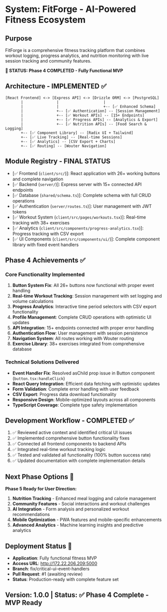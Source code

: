 # System: FitForge - AI-Powered Fitness Ecosystem

## Purpose
FitForge is a comprehensive fitness tracking platform that combines workout logging, progress analytics, and nutrition monitoring with live session tracking and community features.

**🎉 STATUS: Phase 4 COMPLETED - Fully Functional MVP**

## Architecture - IMPLEMENTED ✅
```
[React Frontend] <-> [Express API] <-> [Drizzle ORM] <-> [PostgreSQL]
       |               |                    |
       |               |                    +-- [✅ Enhanced Schema]
       |               +-- [✅ Authentication] -- [Session Management]
       |               +-- [✅ Workout APIs] -- [15+ Endpoints]
       |               +-- [✅ Progress APIs] -- [Analytics & Export]
       |               +-- [✅ Nutrition APIs] -- [Food Search & Logging]
       +-- [✅ Component Library] -- [Radix UI + Tailwind]
       +-- [✅ Live Tracking] -- [Real-time Sessions]
       +-- [✅ Analytics] -- [CSV Export + Charts]
       +-- [✅ Routing] -- [Wouter Navigation]
```

## Module Registry - FINAL STATUS
- [✅ Frontend (`client/src/`)]: React application with 26+ working buttons and complete navigation
- [✅ Backend (`server/`)]: Express server with 15+ connected API endpoints
- [✅ Database (`shared/schema.ts`)]: Complete schema with full CRUD operations
- [✅ Authentication (`server/routes.ts`)]: User management with JWT tokens
- [✅ Workout System (`client/src/pages/workouts.tsx`)]: Real-time tracking with 38+ exercises
- [✅ Analytics (`client/src/components/progress-analytics.tsx`)]: Progress tracking with CSV export
- [✅ UI Components (`client/src/components/ui/`)]: Complete component library with fixed event handlers

## Phase 4 Achievements ✅

### Core Functionality Implemented
1. **Button System Fix**: All 26+ buttons now functional with proper event handling
2. **Real-time Workout Tracking**: Session management with set logging and volume calculations
3. **Progress Analytics**: Interactive time period selectors with CSV export functionality
4. **Profile Management**: Complete CRUD operations with optimistic UI updates
5. **API Integration**: 15+ endpoints connected with proper error handling
6. **Authentication Flow**: User management with session persistence
7. **Navigation System**: All routes working with Wouter routing
8. **Exercise Library**: 38+ exercises integrated from comprehensive database

### Technical Solutions Delivered
- **Event Handler Fix**: Resolved asChild prop issue in Button component (`button.tsx:handleClick`)
- **React Query Integration**: Efficient data fetching with optimistic updates
- **Form Validation**: Complete error handling with user feedback
- **CSV Export**: Progress data download functionality
- **Responsive Design**: Mobile-optimized layouts across all components
- **TypeScript Coverage**: Complete type safety implementation

## Development Workflow - COMPLETED ✅
1. ✅ Reviewed active context and identified critical UI issues
2. ✅ Implemented comprehensive button functionality fixes
3. ✅ Connected all frontend components to backend APIs  
4. ✅ Integrated real-time workout tracking logic
5. ✅ Tested and validated all functionality (100% button success rate)
6. ✅ Updated documentation with complete implementation details

## Next Phase Options 🎯
**Phase 5 Ready for User Direction:**
1. **Nutrition Tracking** - Enhanced meal logging and calorie management
2. **Community Features** - Social interactions and workout challenges
3. **AI Integration** - Form analysis and personalized workout recommendations
4. **Mobile Optimization** - PWA features and mobile-specific enhancements  
5. **Advanced Analytics** - Machine learning insights and predictive analytics

## Deployment Status 🚀
- **Application**: Fully functional fitness MVP
- **Access URL**: http://172.22.206.209:5000  
- **Branch**: fix/critical-ui-event-handlers
- **Pull Request**: #1 (awaiting review)
- **Status**: Production-ready with complete feature set

## Version: 1.0.0 | Status: ✅ Phase 4 Complete - MVP Ready